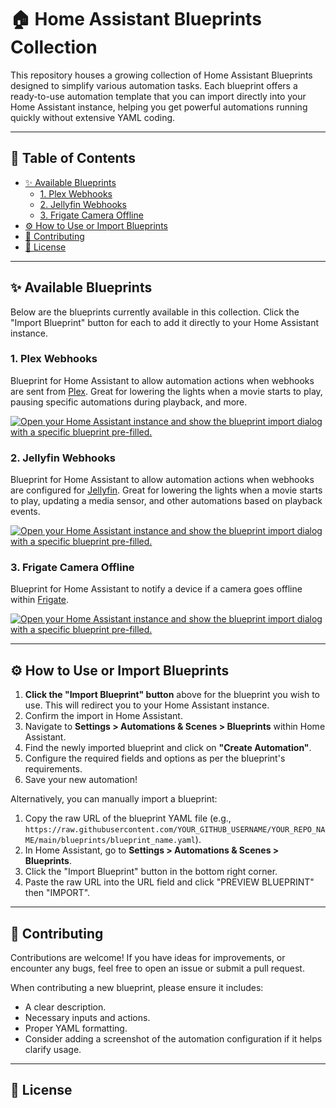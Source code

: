 # 🏠 Home Assistant Blueprints Collection

This repository houses a growing collection of Home Assistant Blueprints designed to simplify various automation tasks. Each blueprint offers a ready-to-use automation template that you can import directly into your Home Assistant instance, helping you get powerful automations running quickly without extensive YAML coding.

---

## 📖 Table of Contents

* [✨ Available Blueprints](#-available-blueprints)
    * [1. Plex Webhooks](#1-plex-webhooks)
    * [2. Jellyfin Webhooks](#2-jellyfin-webhooks)
    * [3. Frigate Camera Offline](#3-frigate-camera-offline)
* [⚙️ How to Use or Import Blueprints](#-how-to-use-or-import-blueprints)
* [🤝 Contributing](#-contributing)
* [📄 License](#-license)

---

## ✨ Available Blueprints

Below are the blueprints currently available in this collection. Click the "Import Blueprint" button for each to add it directly to your Home Assistant instance.

### 1. Plex Webhooks

Blueprint for Home Assistant to allow automation actions when webhooks are sent from [Plex](https://www.plex.tv/). Great for lowering the lights when a movie starts to play, pausing specific automations during playback, and more.

[![Open your Home Assistant instance and show the blueprint import dialog with a specific blueprint pre-filled.](https://my.home-assistant.io/badges/blueprint_import.svg)](https://my.home-assistant.io/redirect/blueprint_import/?blueprint_url=https://github.com/thenextbutton/home_assistant/blob/main/blueprints/plex_webhook_handler/plex_webhook_release.yaml)

### 2. Jellyfin Webhooks

Blueprint for Home Assistant to allow automation actions when webhooks are configured for [Jellyfin](https://jellyfin.org/). Great for lowering the lights when a movie starts to play, updating a media sensor, and other automations based on playback events.

[![Open your Home Assistant instance and show the blueprint import dialog with a specific blueprint pre-filled.](https://my.home-assistant.io/badges/blueprint_import.svg)](https://my.home-assistant.io/redirect/blueprint_import/?blueprint_url=https%3A%2F%2Fgithub.com%2Fthenextbutton%2Fhome_assistant%2Fblob%2Fmain%2Fblueprints%2Fjellyfin_webhook_handler_v2%2Fjellyfin_webhook_release_v2.yaml)

### 3. Frigate Camera Offline

Blueprint for Home Assistant to notify a device if a camera goes offline within [Frigate](https://frigate.video/).

[![Open your Home Assistant instance and show the blueprint import dialog with a specific blueprint pre-filled.](https://my.home-assistant.io/badges/blueprint_import.svg)](https://my.home-assistant.io/redirect/blueprint_import/?blueprint_url=https%3A%2F%2Fgithub.com%2Fthenextbutton%2Fhome_assistant%2Fblob%2Fmain%2Fblueprints%2Fcamera_offline%2Fcamera_offline_release.yaml)

---

## ⚙ How to Use or Import Blueprints

1.  **Click the "Import Blueprint" button** above for the blueprint you wish to use. This will redirect you to your Home Assistant instance.
2.  Confirm the import in Home Assistant.
3.  Navigate to **Settings > Automations & Scenes > Blueprints** within Home Assistant.
4.  Find the newly imported blueprint and click on **"Create Automation"**.
5.  Configure the required fields and options as per the blueprint's requirements.
6.  Save your new automation!

Alternatively, you can manually import a blueprint:
1.  Copy the raw URL of the blueprint YAML file (e.g., `https://raw.githubusercontent.com/YOUR_GITHUB_USERNAME/YOUR_REPO_NAME/main/blueprints/blueprint_name.yaml`).
2.  In Home Assistant, go to **Settings > Automations & Scenes > Blueprints**.
3.  Click the "Import Blueprint" button in the bottom right corner.
4.  Paste the raw URL into the URL field and click "PREVIEW BLUEPRINT" then "IMPORT".

---

## 🤝 Contributing

Contributions are welcome! If you have ideas for improvements, or encounter any bugs, feel free to open an issue or submit a pull request.

When contributing a new blueprint, please ensure it includes:
* A clear description.
* Necessary inputs and actions.
* Proper YAML formatting.
* Consider adding a screenshot of the automation configuration if it helps clarify usage.

---

## 📄 License

